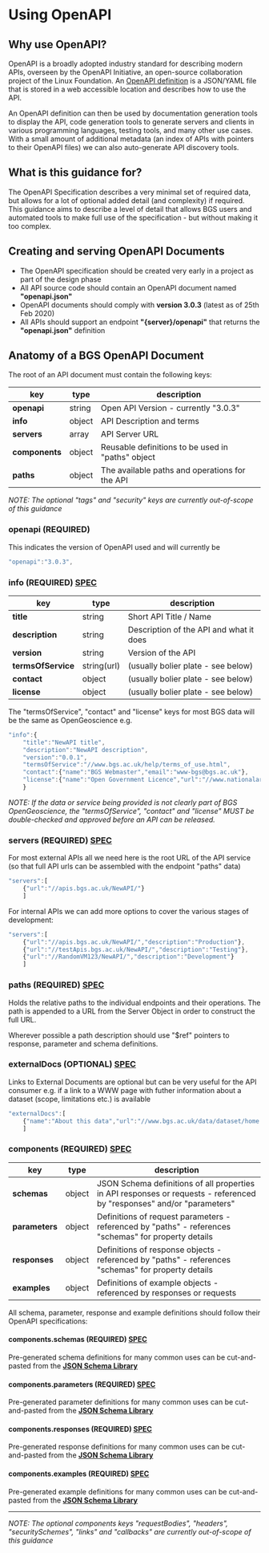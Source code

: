 # Using OpenAPI

## Why use OpenAPI?

OpenAPI is a broadly adopted industry standard for describing modern APIs, overseen by the OpenAPI Initiative, an open-source collaboration project of the Linux Foundation.
An [OpenAPI definition](https://swagger.io/specification/) is a JSON/YAML file that is stored in a web accessible location and describes how to use the API.

An OpenAPI definition can then be used by documentation generation tools to display the API, code generation tools to generate servers and clients in various programming languages, testing tools, and many other use cases.
With a small amount of additional metadata (an index of APIs with pointers to their OpenAPI files) we can also auto-generate API discovery tools.

## What is this guidance for?

The OpenAPI Specification describes a very minimal set of required data, but allows for a lot of optional added detail (and complexity) if required.
This guidance aims to describe a level of detail that allows BGS users and automated tools to make full use of the specification - but without making it too complex.

## Creating and serving OpenAPI Documents

*  The OpenAPI specification should be created very early in a project as part of the design phase
*  All API source code should contain an OpenAPI document named **"openapi.json"**
*  OpenAPI documents should comply with **version 3.0.3** (latest as of 25th Feb 2020)
*  All APIs should support an endpoint **"{server}/openapi"** that returns the **"openapi.json"** definition

## Anatomy of a BGS OpenAPI Document

The root of an API document must contain the following keys:

| key | type | description |
| ------ | ------ | ------ |
| **openapi** | string | Open API Version - currently "3.0.3" |
| **info** | object |  API Description and terms  |
| **servers** | array |  API Server URL |
| **components** | object |  Reusable definitions to be used in "paths" object |
| **paths** | object | The available paths and operations for the API |

*NOTE: The optional "tags" and "security" keys are currently out-of-scope of this guidance*

### openapi (REQUIRED)

This indicates the version of OpenAPI used and will currently be 
```javascript
"openapi":"3.0.3",
```

### info (REQUIRED) [SPEC](http://spec.openapis.org/oas/v3.0.0#info-object)

| key | type | description |
| ------ | ------ | ------ |
| **title** | string | Short API Title / Name |
| **description** | string |  Description of the API and what it does |
| **version** | string | Version of the API |
| **termsOfService** | string(url) | (usually bolier plate - see below) |
| **contact** | object | (usually bolier plate - see below) |
| **license** | object | (usually bolier plate - see below) |

The "termsOfService", "contact" and "license" keys for most BGS data will be the same as OpenGeoscience e.g.

```javascript
"info":{
	"title":"NewAPI title",
	"description":"NewAPI description",
	"version":"0.0.1",
	"termsOfService":"//www.bgs.ac.uk/help/terms_of_use.html",
	"contact":{"name":"BGS Webmaster","email":"www-bgs@bgs.ac.uk"},
	"license":{"name":"Open Government Licence","url":"//www.nationalarchives.gov.uk/doc/open-government-licence/version/3/"}
	}
```

*NOTE: If the data or service being provided is not clearly part of BGS OpenGeoscience, the "termsOfService", "contact" and "license" MUST be double-checked and approved before an API can be released.*

### servers (REQUIRED) [SPEC](http://spec.openapis.org/oas/v3.0.0#server-object)

For most external APIs all we need here is the root URL of the API service (so that full API urls can be assembled with the endpoint "paths" data)

```javascript
"servers":[
    {"url":"//apis.bgs.ac.uk/NewAPI/"}
    ]
```

For internal APIs we can add more options to cover the various stages of development:

```javascript
"servers":[
    {"url":"//apis.bgs.ac.uk/NewAPI/","description":"Production"},
    {"url":"//testApis.bgs.ac.uk/NewAPI/","description":"Testing"},
    {"url":"//RandomVM123/NewAPI/","description":"Development"}
    ]
```

### paths (REQUIRED) [SPEC](http://spec.openapis.org/oas/v3.0.0#paths-object)

Holds the relative paths to the individual endpoints and their operations. The path is appended to a URL from the Server Object in order to construct the full URL.

Wherever possible a path description should use "$ref" pointers to response, parameter and schema definitions.

### externalDocs (OPTIONAL) [SPEC](http://spec.openapis.org/oas/v3.0.0#external-documentation-object)

Links to External Documents are optional but can be very useful for the API consumer e.g. if a link to a WWW page with futher information about a dataset (scope, limitations etc.) is available 

```javascript
"externalDocs":[
	{"name":"About this data","url":"//www.bgs.ac.uk/data/dataset/home.html"}
	]
```	
	
### components (REQUIRED) [SPEC](http://spec.openapis.org/oas/v3.0.0#components-object)

| key | type | description |
| ------ | ------ | ------ |
| **schemas** | object | JSON Schema definitions of all properties in API responses or requests - referenced by "responses" and/or "parameters"  |
| **parameters** | object | Definitions of request parameters - referenced by "paths" - references "schemas" for property details |
| **responses** | object | Definitions of response objects - referenced by "paths" - references "schemas" for property details |
| **examples** | object | Definitions of example objects - referenced by responses or requests|

All schema, parameter, response and example definitions should follow their OpenAPI specifications:

#### components.schemas (REQUIRED) [SPEC](http://spec.openapis.org/oas/v3.0.0#schema-object)

Pre-generated schema definitions for many common uses can be cut-and-pasted from the **[JSON Schema Library](/appendices/json-schema-library)** 

#### components.parameters (REQUIRED) [SPEC](http://spec.openapis.org/oas/v3.0.0#parameter-object)

Pre-generated parameter definitions for many common uses can be cut-and-pasted from the **[JSON Schema Library](/appendices/json-schema-library)** 

#### components.responses (REQUIRED) [SPEC](http://spec.openapis.org/oas/v3.0.0#responses-object)

Pre-generated response definitions for many common uses can be cut-and-pasted from the **[JSON Schema Library](/appendices/json-schema-library)** 

#### components.examples (REQUIRED) [SPEC](http://spec.openapis.org/oas/v3.0.0#example-object)

Pre-generated example definitions for many common uses can be cut-and-pasted from the **[JSON Schema Library](/appendices/json-schema-library)** 
	
---
	
*NOTE: The optional components keys "requestBodies", "headers", "securitySchemes", "links" and "callbacks"  are currently out-of-scope of this guidance*
